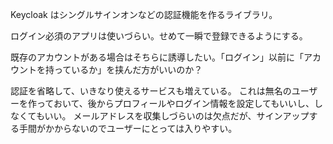 Keycloak はシングルサインオンなどの認証機能を作るライブラリ。

ログイン必須のアプリは使いづらい。せめて一瞬で登録できるようにする。

既存のアカウントがある場合はそちらに誘導したい。「ログイン」以前に「アカウントを持っているか」を挟んだ方がいいのか？

認証を省略して、いきなり使えるサービスも増えている。
これは無名のユーザーを作っておいて、後からプロフィールやログイン情報を設定してもいいし、しなくてもいい。
メールアドレスを収集しづらいのは欠点だが、サインアップする手間がかからないのでユーザーにとっては入りやすい。
